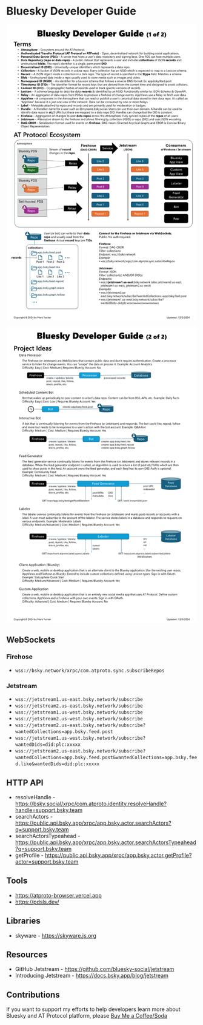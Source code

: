 # Bluesky Developer Guide


![Bluesky Developer Guide - page 1 of 2](/images/bluesky-dev-guide1.png)

![Bluesky Developer Guide - page 2 of 2](/images/bluesky-dev-guide2.png)

## WebSockets
### Firehose
* `wss://bsky.network/xrpc/com.atproto.sync.subscribeRepos`

### Jetstream
* `wss://jetstream1.us-east.bsky.network/subscribe`
* `wss://jetstream2.us-east.bsky.network/subscribe`
* `wss://jetstream1.us-west.bsky.network/subscribe`
* `wss://jetstream2.us-west.bsky.network/subscribe`
* `wss://jetstream2.us-east.bsky.network/subscribe?wantedCollections=app.bsky.feed.post`
* `wss://jetstream1.us-west.bsky.network/subscribe? wantedDids=did:plc:xxxxx`
* `wss://jetstream2.us-east.bsky.network/subscribe?wantedCollections=app.bsky.feed.post&wantedCollections=app.bsky.feed.like&wantedDids=did:plc:xxxxx`



## HTTP API
* resolveHandle - https://bsky.social/xrpc/com.atproto.identity.resolveHandle?handle=support.bsky.team
* searchActors - https://public.api.bsky.app/xrpc/app.bsky.actor.searchActors?q=support.bsky.team
* searchActorsTypeahead - https://public.api.bsky.app/xrpc/app.bsky.actor.searchActorsTypeahead?q=support.bsky.team
* getProfile - https://public.api.bsky.app/xrpc/app.bsky.actor.getProfile?actor=support.bsky.team


## Tools
* https://atproto-browser.vercel.app
* https://pdsls.dev/

## Libraries
* skyware - https://skyware.js.org

## Resources
* GitHub Jetstream - https://github.com/bluesky-social/jetstream
* Introducing Jetstream - https://docs.bsky.app/blog/jetstream


## Contributions

If you want to support my efforts to help developers learn more about Bluesky and AT Protocol platform, please [Buy Me a Coffee/Soda](https://buymeacoffee.com/rmtuckerphx)
